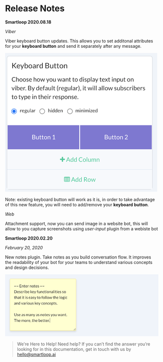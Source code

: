 # Release Notes

**Smartloop 2020.08.18**

*Viber*

Viber keyboard button updates. This allows you to set additonal attributes for your __keyboard button__ and send it separately after any message.

![](./keyboard-update.png)

Note: existing keyboard button will work as it is, in order to take advantage of this new feature, you will need to add/remove your __keyboard button__.

*Web*

Attachment support, now you can send image in a website bot, this will allow to you capture screenshots using *user-input* plugin from a webiste bot

**Smartloop 2020.02.20**

_February 20, 2020_

New notes plugin. Take notes as you build conversation flow. It improves the readability of your bot for your teams to understand various concepts and design decisions.

![](./notes.png)


>
> We're Here to Help!
> Need help? If you can’t find the answer you’re looking for in this documentation, get in touch with us by [hello@smartloop.ai](mailto:hello@smartloop.ai>)
